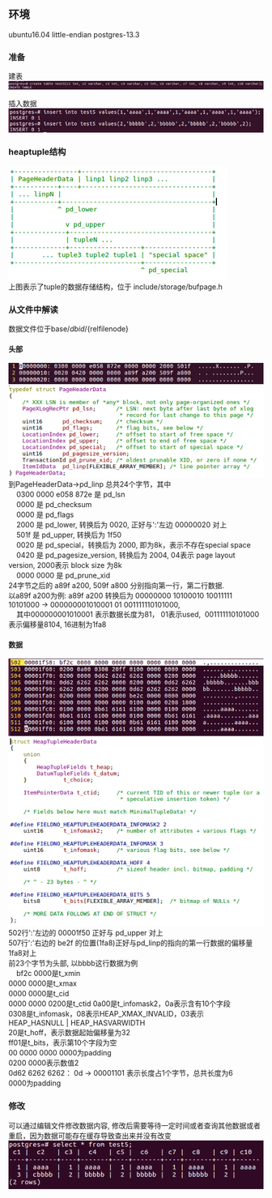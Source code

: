 ## 环境  
ubuntu16.04 little-endian
postgres-13.3

### 准备  
建表  
![image.png](https://github.com/hanguanmiao/study/blob/main/postgres/storage_structure_of_heaptuple/postgres-13.3/pictures/761dd704_10017097.png)

插入数据  
![image.png](https://github.com/hanguanmiao/study/blob/main/postgres/storage_structure_of_heaptuple/postgres-13.3/pictures/9b5e815a_10017097.png)

### heaptuple结构  
![image.png](https://github.com/hanguanmiao/study/blob/main/postgres/storage_structure_of_heaptuple/postgres-13.3/pictures/Screenshot%20from%202023-02-03%2018-08-11.png)  
上图表示了tuple的数据存储结构，位于 include/storage/bufpage.h

### 从文件中解读  
数据文件位于base/${dbid}/${relfilenode}  
#### 头部  
![image.png](https://github.com/hanguanmiao/study/blob/main/postgres/storage_structure_of_heaptuple/postgres-13.3/pictures/538a34f3_10017097.png)
![image.png](https://github.com/hanguanmiao/study/blob/main/postgres/storage_structure_of_heaptuple/postgres-13.3/pictures/b81d961f_10017097.png)  
到PageHeaderData->pd_linp 总共24个字节，其中  
&nbsp;&nbsp;&nbsp;&nbsp;0300 0000 e058 872e 是 pd_lsn  
&nbsp;&nbsp;&nbsp;&nbsp;0000 是 pd_checksum  
&nbsp;&nbsp;&nbsp;&nbsp;0000 是 pd_flags  
&nbsp;&nbsp;&nbsp;&nbsp;2000 是 pd_lower, 转换后为 0020, 正好与':'左边 00000020 对上  
&nbsp;&nbsp;&nbsp;&nbsp;501f 是 pd_upper, 转换后为 1f50  
&nbsp;&nbsp;&nbsp;&nbsp;0020 是 pd_special，转换后为 2000, 即为8k，表示不存在special space  
&nbsp;&nbsp;&nbsp;&nbsp;0420 是 pd_pagesize_version, 转换后为 2004, 04表示 page layout version, 2000表示 block size 为8k  
&nbsp;&nbsp;&nbsp;&nbsp;0000 0000 是 pd_prune_xid  
24字节之后的 a89f a200, 509f a800 分别指向第一行，第二行数据.  
以a89f a200为例: a89f a200 转换后为 00000000 10100010 10011111 10101000 -> 000000001010001 01 001111110101000,  
&nbsp;&nbsp;&nbsp;&nbsp;其中000000001010001 表示数据长度为81， 01表示used,  001111110101000表示偏移量8104, 16进制为1fa8

#### 数据  
![image.png](https://github.com/hanguanmiao/study/blob/main/postgres/storage_structure_of_heaptuple/postgres-13.3/pictures/26dd9ecc_10017097.png)
![image.png](https://github.com/hanguanmiao/study/blob/main/postgres/storage_structure_of_heaptuple/postgres-13.3/pictures/1c601743_10017097.png)  
502行':'左边的 00001f50 正好与 pd_upper 对上  
507行':'右边的 be2f 的位置(1fa8)正好与pd_linp的指向的第一行数据的偏移量1fa8对上  
前23个字节为头部, 以bbbb这行数据为例  
&nbsp;&nbsp;&nbsp;&nbsp;bf2c 0000是t_xmin  
0000 0000是t_xmax  
0000 0000是t_cid  
0000 0000 0200是t_ctid 
0a00是t_infomask2，0a表示含有10个字段  
0308是t_infomask，08表示HEAP_XMAX_INVALID，03表示 HEAP_HASNULL | HEAP_HASVARWIDTH  
20是t_hoff，表示数据起始偏移量为32  
ff01是t_bits，表示第10个字段为空  
00 0000 0000 0000为padding  
0200 0000表示数值2  
0d62 6262 6262： 0d -> 00001101 表示长度占1个字节，总共长度为6  
0000为padding  

### 修改  
可以通过编辑文件修改数据内容,
修改后需要等待一定时间或者查询其他数据或者重启，因为数据可能存在缓存导致查出来并没有改变  
![image.png](https://github.com/hanguanmiao/study/blob/main/postgres/storage_structure_of_heaptuple/postgres-13.3/pictures/357cbe2d_10017097.png)
